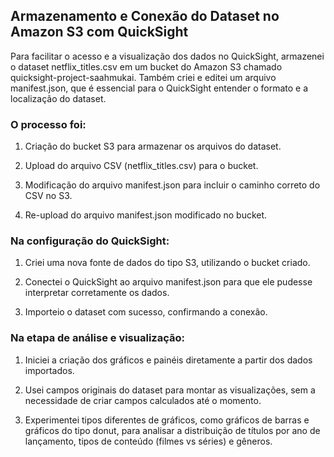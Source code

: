 ## Armazenamento e Conexão do Dataset no Amazon S3 com QuickSight

Para facilitar o acesso e a visualização dos dados no QuickSight, armazenei o dataset netflix_titles.csv em um bucket do Amazon S3 chamado quicksight-project-saahmukai. Também criei e editei um arquivo manifest.json, que é essencial para o QuickSight entender o formato e a localização do dataset.

### O processo foi:

1. Criação do bucket S3 para armazenar os arquivos do dataset.

2. Upload do arquivo CSV (netflix_titles.csv) para o bucket.

3. Modificação do arquivo manifest.json para incluir o caminho correto do CSV no S3.

4. Re-upload do arquivo manifest.json modificado no bucket.

### Na configuração do QuickSight:

1. Criei uma nova fonte de dados do tipo S3, utilizando o bucket criado.

2. Conectei o QuickSight ao arquivo manifest.json para que ele pudesse interpretar corretamente os dados.

3. Importeio o dataset com sucesso, confirmando a conexão.

### Na etapa de análise e visualização:

1. Iniciei a criação dos gráficos e painéis diretamente a partir dos dados importados.

2. Usei campos originais do dataset para montar as visualizações, sem a necessidade de criar campos calculados até o momento.

3. Experimentei tipos diferentes de gráficos, como gráficos de barras e gráficos do tipo donut, para analisar a distribuição de títulos por ano de lançamento, tipos de conteúdo (filmes vs séries) e gêneros.
